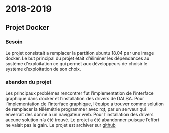 # 2018-2019

## Projet Docker

### Besoin

Le projet consistait a remplacer la partition ubuntu 18.04 par une image docker. Le but principal du projet était d’éliminer les dépendances au système d’exploitation ce qui permet aux développeurs de choisir le système d’exploitation de son choix.

### abandon du projet

Les principaux problèmes rencontrer fut l’implementation de l’interface graphique dans docker et l’installation des drivers de DALSA. Pour l’implementation de l’interface graphique, l’équipe a trouver comme solution de remplacer la télémétrie programmer avec rqt, par un serveur qui enverrait des donné a un navigateur web. Pour l’installation des drivers aucune solution n’a été trouvé. Le projet a été abandonner puisque l’effort ne valait pas le gain. Le projet est archiver sur [github](https://github.com/sonia-auv/docker_test)
